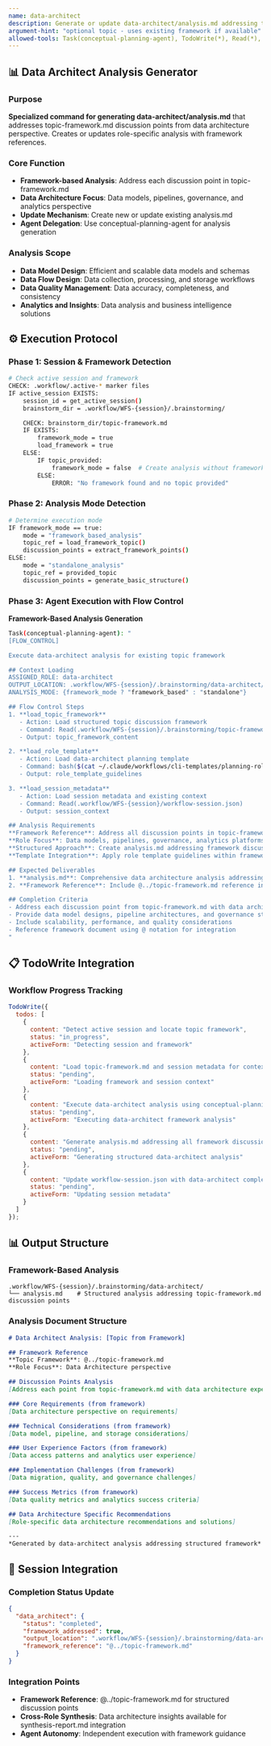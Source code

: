 ```yaml
---
name: data-architect
description: Generate or update data-architect/analysis.md addressing topic-framework discussion points
argument-hint: "optional topic - uses existing framework if available"
allowed-tools: Task(conceptual-planning-agent), TodoWrite(*), Read(*), Write(*)
---
```


## 📊 **Data Architect Analysis Generator**

### Purpose
**Specialized command for generating data-architect/analysis.md** that addresses topic-framework.md discussion points from data architecture perspective. Creates or updates role-specific analysis with framework references.

### Core Function
- **Framework-based Analysis**: Address each discussion point in topic-framework.md
- **Data Architecture Focus**: Data models, pipelines, governance, and analytics perspective
- **Update Mechanism**: Create new or update existing analysis.md
- **Agent Delegation**: Use conceptual-planning-agent for analysis generation

### Analysis Scope
- **Data Model Design**: Efficient and scalable data models and schemas
- **Data Flow Design**: Data collection, processing, and storage workflows
- **Data Quality Management**: Data accuracy, completeness, and consistency
- **Analytics and Insights**: Data analysis and business intelligence solutions

## ⚙️ **Execution Protocol**

### Phase 1: Session & Framework Detection
```bash
# Check active session and framework
CHECK: .workflow/.active-* marker files
IF active_session EXISTS:
    session_id = get_active_session()
    brainstorm_dir = .workflow/WFS-{session}/.brainstorming/

    CHECK: brainstorm_dir/topic-framework.md
    IF EXISTS:
        framework_mode = true
        load_framework = true
    ELSE:
        IF topic_provided:
            framework_mode = false  # Create analysis without framework
        ELSE:
            ERROR: "No framework found and no topic provided"
```

### Phase 2: Analysis Mode Detection
```bash
# Determine execution mode
IF framework_mode == true:
    mode = "framework_based_analysis"
    topic_ref = load_framework_topic()
    discussion_points = extract_framework_points()
ELSE:
    mode = "standalone_analysis"
    topic_ref = provided_topic
    discussion_points = generate_basic_structure()
```

### Phase 3: Agent Execution with Flow Control
**Framework-Based Analysis Generation**

```bash
Task(conceptual-planning-agent): "
[FLOW_CONTROL]

Execute data-architect analysis for existing topic framework

## Context Loading
ASSIGNED_ROLE: data-architect
OUTPUT_LOCATION: .workflow/WFS-{session}/.brainstorming/data-architect/
ANALYSIS_MODE: {framework_mode ? "framework_based" : "standalone"}

## Flow Control Steps
1. **load_topic_framework**
   - Action: Load structured topic discussion framework
   - Command: Read(.workflow/WFS-{session}/.brainstorming/topic-framework.md)
   - Output: topic_framework_content

2. **load_role_template**
   - Action: Load data-architect planning template
   - Command: bash($(cat ~/.claude/workflows/cli-templates/planning-roles/data-architect.md))
   - Output: role_template_guidelines

3. **load_session_metadata**
   - Action: Load session metadata and existing context
   - Command: Read(.workflow/WFS-{session}/workflow-session.json)
   - Output: session_context

## Analysis Requirements
**Framework Reference**: Address all discussion points in topic-framework.md from data architecture perspective
**Role Focus**: Data models, pipelines, governance, analytics platforms
**Structured Approach**: Create analysis.md addressing framework discussion points
**Template Integration**: Apply role template guidelines within framework structure

## Expected Deliverables
1. **analysis.md**: Comprehensive data architecture analysis addressing all framework discussion points
2. **Framework Reference**: Include @../topic-framework.md reference in analysis

## Completion Criteria
- Address each discussion point from topic-framework.md with data architecture expertise
- Provide data model designs, pipeline architectures, and governance strategies
- Include scalability, performance, and quality considerations
- Reference framework document using @ notation for integration
"
```

## 📋 **TodoWrite Integration**

### Workflow Progress Tracking
```javascript
TodoWrite({
  todos: [
    {
      content: "Detect active session and locate topic framework",
      status: "in_progress",
      activeForm: "Detecting session and framework"
    },
    {
      content: "Load topic-framework.md and session metadata for context",
      status: "pending",
      activeForm: "Loading framework and session context"
    },
    {
      content: "Execute data-architect analysis using conceptual-planning-agent with FLOW_CONTROL",
      status: "pending",
      activeForm: "Executing data-architect framework analysis"
    },
    {
      content: "Generate analysis.md addressing all framework discussion points",
      status: "pending",
      activeForm: "Generating structured data-architect analysis"
    },
    {
      content: "Update workflow-session.json with data-architect completion status",
      status: "pending",
      activeForm: "Updating session metadata"
    }
  ]
});
```

## 📊 **Output Structure**

### Framework-Based Analysis
```
.workflow/WFS-{session}/.brainstorming/data-architect/
└── analysis.md    # Structured analysis addressing topic-framework.md discussion points
```

### Analysis Document Structure
```markdown
# Data Architect Analysis: [Topic from Framework]

## Framework Reference
**Topic Framework**: @../topic-framework.md
**Role Focus**: Data Architecture perspective

## Discussion Points Analysis
[Address each point from topic-framework.md with data architecture expertise]

### Core Requirements (from framework)
[Data architecture perspective on requirements]

### Technical Considerations (from framework)
[Data model, pipeline, and storage considerations]

### User Experience Factors (from framework)
[Data access patterns and analytics user experience]

### Implementation Challenges (from framework)
[Data migration, quality, and governance challenges]

### Success Metrics (from framework)
[Data quality metrics and analytics success criteria]

## Data Architecture Specific Recommendations
[Role-specific data architecture recommendations and solutions]

---
*Generated by data-architect analysis addressing structured framework*
```

## 🔄 **Session Integration**

### Completion Status Update
```json
{
  "data_architect": {
    "status": "completed",
    "framework_addressed": true,
    "output_location": ".workflow/WFS-{session}/.brainstorming/data-architect/analysis.md",
    "framework_reference": "@../topic-framework.md"
  }
}
```

### Integration Points
- **Framework Reference**: @../topic-framework.md for structured discussion points
- **Cross-Role Synthesis**: Data architecture insights available for synthesis-report.md integration
- **Agent Autonomy**: Independent execution with framework guidance
